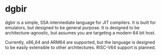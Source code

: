# dgbir

dgbir is a simple, SSA intermediate language for JIT compilers. It is built for emulators, but designed to be general purpose. It is designed to be architecture-agnostic, but assumes you are targeting a modern 64 bit host.

Currently, x86_64 and ARM64 are supported, but the language is designed to be easily extensible to other architectures. RISC-V64 support is planned.
